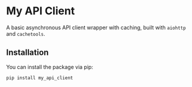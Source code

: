 # My API Client

A basic asynchronous API client wrapper with caching, built with `aiohttp` and `cachetools`.

## Installation

You can install the package via pip:

```bash
pip install my_api_client
